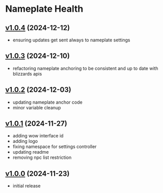 # Nameplate Health

## [v1.0.4](https://github.com/rbgdevx/nameplate-health/releases/tag/v1.0.4) (2024-12-12)

- ensuring updates get sent always to nameplate settings

## [v1.0.3](https://github.com/rbgdevx/nameplate-health/releases/tag/v1.0.3) (2024-12-10)

- refactoring nameplate anchoring to be consistent and up to date with blizzards apis

## [v1.0.2](https://github.com/rbgdevx/nameplate-health/releases/tag/v1.0.2) (2024-12-03)

- updating nameplate anchor code
- minor variable cleanup

## [v1.0.1](https://github.com/rbgdevx/nameplate-health/releases/tag/v1.0.1) (2024-11-27)

- adding wow interface id
- adding logo
- fixing namespace for settings controller
- updating readme
- removing npc list restriction

## [v1.0.0](https://github.com/rbgdevx/nameplate-health/releases/tag/v1.0.0) (2024-11-23)

- initial release
